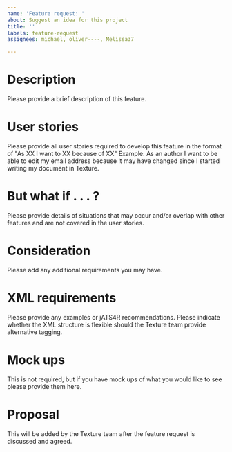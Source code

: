 ```yaml
---
name: 'Feature request: '
about: Suggest an idea for this project
title: ''
labels: feature-request
assignees: michael, oliver----, Melissa37

---
```


# Description

Please provide a brief description of this feature.

# User stories

Please provide all user stories required to develop this feature in the format of "As XX I want to XX because of XX"
Example: As an author I want to be able to edit my email address because it may have changed since I started writing my document in Texture.

# But what if . . . ?

Please provide details of situations that may occur and/or overlap with other features and are not covered in the user stories.

# Consideration

Please add any additional requirements you may have.

# XML requirements

Please provide any examples or jATS4R recommendations. Please indicate whether the XML structure is flexible should the Texture team provide alternative tagging.

# Mock ups

This is not required, but if you have mock ups of what you would like to see please provide them here. 

# Proposal

This will be added by the Texture team after the feature request is discussed and agreed.

